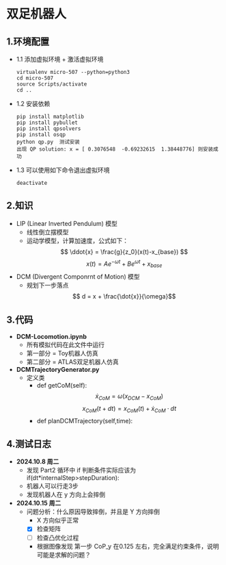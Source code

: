 # 双足机器人

## 1.环境配置
- 1.1 添加虚拟环境 + 激活虚拟环境
    ```  
    virtualenv micro-507 --python=python3
    cd micro-507
    source Scripts/activate
    cd ..
    ```
- 1.2 安装依赖
    ```
    pip install matplotlib
    pip install pybullet
    pip install qpsolvers  
    pip install osqp  
    python qp.py  测试安装
    出现 QP solution: x = [ 0.3076548  -0.69232615  1.38448776] 则安装成功
    ```
- 1.3 可以使用如下命令退出虚拟环境   
  ```
  deactivate
  ```

## 2.知识
- LIP (Linear Inverted Pendulum) 模型
  - 线性倒立摆模型
  - 运动学模型，计算加速度，公式如下：
  $$ \ddot{x} = \frac{g}{z_0}(x(t)-x_{base}) $$
  $$ x(t) = Ae^{-\omega t}+Be^{\omega t}+x_{base}$$
- DCM (Divergent Componrnt of Motion) 模型
  - 规划下一步落点  
  $$ d = x + \frac{\dot{x}}{\omega}$$  

## 3.代码
- **DCM-Locomotion.ipynb**
  - 所有模拟代码在此文件中运行
  - 第一部分 = Toy机器人仿真
  - 第二部分 = ATLAS双足机器人仿真
- **DCMTrajectoryGenerator.py**
  - 定义类 
    - def getCoM(self):
        $$ \dot{x}_{CoM} = \omega (x_{DCM}-x_{CoM}) $$
        $$ x_{CoM}(t+dt) = x_{CoM}(t) + \dot{x}_{CoM} \cdot dt $$
    - def planDCMTrajectory(self,time):

## 4.测试日志
- **2024.10.8 周二**
  - 发现 Part2 循环中 if 判断条件实际应该为 if(dt*internalStep>stepDuration):
  - 机器人可以行走3步
  - 发现机器人在 y 方向上会摔倒
- **2024.10.15 周二**
  - 问题分析：什么原因导致摔倒，并且是 Y 方向摔倒
    - X 方向似乎正常
    - [x] 检查矩阵
    - [ ] 检查凸优化过程
    - 根据图像发现 第一步 CoP_y 在0.125 左右，完全满足约束条件，说明可能是求解的问题？